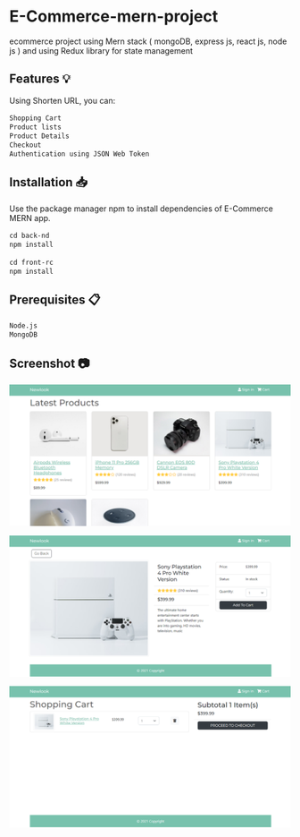 # E-Commerce-mern-project
ecommerce project using Mern stack ( mongoDB, express js, react js, node js ) and using Redux library for state management

## Features 💡

Using Shorten URL, you can:

    Shopping Cart
    Product lists
    Product Details
    Checkout
    Authentication using JSON Web Token

## Installation 📥

Use the package manager npm to install dependencies of E-Commerce MERN app.
```
cd back-nd
npm install

cd front-rc
npm install

```

## Prerequisites 📋

    Node.js
    MongoDB


## Screenshot 📷

![Products List](https://raw.githubusercontent.com/abdosahsah/ecommerce-mern-project/master/back-nd/uploads/mern_ecom_01.png)

![Product Details](https://raw.githubusercontent.com/abdosahsah/ecommerce-mern-project/master/back-nd/uploads/mern_ecom_product_page_02.png)

![Shopping Cart](https://raw.githubusercontent.com/abdosahsah/ecommerce-mern-project/master/back-nd/uploads/mern_ecom_shopping_cart_page_03.png)

